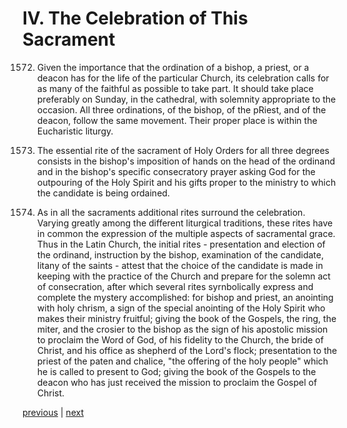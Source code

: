 # IV. The Celebration of This Sacrament

1572. Given the importance that the ordination of a bishop, a priest, or a deacon has for the life of the particular Church, its celebration calls for as many of the faithful as possible to take part. It should take place preferably on Sunday, in the cathedral, with solemnity appropriate to the occasion. All three ordinations, of the bishop, of the pRiest, and of the deacon, follow the same movement. Their proper place is within the Eucharistic liturgy.

1573. The essential rite of the sacrament of Holy Orders for all three degrees consists in the bishop's imposition of hands on the head of the ordinand and in the bishop's specific consecratory prayer asking God for the outpouring of the Holy Spirit and his gifts proper to the ministry to which the candidate is being ordained.

1574. As in all the sacraments additional rites surround the celebration. Varying greatly among the different liturgical traditions, these rites have in common the expression of the multiple aspects of sacramental grace. Thus in the Latin Church, the initial rites - presentation and election of the ordinand, instruction by the bishop, examination of the candidate, litany of the saints - attest that the choice of the candidate is made in keeping with the practice of the Church and prepare for the solemn act of consecration, after which several rites syrnbolically express and complete the mystery accomplished: for bishop and priest, an anointing with holy chrism, a sign of the special anointing of the Holy Spirit who makes their ministry fruitful; giving the book of the Gospels, the ring, the miter, and the crosier to the bishop as the sign of his apostolic mission to proclaim the Word of God, of his fidelity to the Church, the bride of Christ, and his office as shepherd of the Lord's flock; presentation to the priest of the paten and chalice, "the offering of the holy people" which he is called to present to God; giving the book of the Gospels to the deacon who has just received the mission to proclaim the Gospel of Christ.

[previous](https://github.com/Tenari/non-fiction/blob/master/catechism/__P4U.md) | [next](https://github.com/Tenari/non-fiction/blob/master/catechism/__P4W.md)